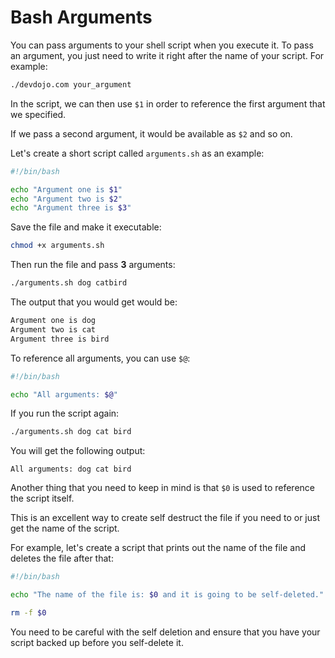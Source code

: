 # Bash Arguments

You can pass arguments to your shell script when you execute it. To pass an argument, you just need to write it right after the name of your script. For example:

```bash
./devdojo.com your_argument
```

In the script, we can then use `$1` in order to reference the first argument that we specified. 

If we pass a second argument, it would be available as `$2` and so on.

Let's create a short script called `arguments.sh` as an example:

```bash
#!/bin/bash

echo "Argument one is $1"
echo "Argument two is $2"
echo "Argument three is $3"
```

Save the file and make it executable:

```bash
chmod +x arguments.sh
```

Then run the file and pass **3** arguments:

```bash
./arguments.sh dog catbird
```

The output that you would get would be:

```bash
Argument one is dog
Argument two is cat
Argument three is bird
```

To reference all arguments, you can use `$@`:

```bash
#!/bin/bash

echo "All arguments: $@"
```

If you run the script again:

```bash
./arguments.sh dog cat bird
```

You will get the following output:

```
All arguments: dog cat bird
```

Another thing that you need to keep in mind is that `$0` is used to reference the script itself.

This is an excellent way to create self destruct the file if you need to or just get the name of the script.

For example, let's create a script that prints out the name of the file and deletes the file after that:

```bash
#!/bin/bash

echo "The name of the file is: $0 and it is going to be self-deleted."

rm -f $0
```

You need to be careful with the self deletion and ensure that you have your script backed up before you self-delete it.
